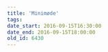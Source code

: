 ```yaml
---
title: 'Minimøde'
tags:
date_start: 2016-09-15T16:30:00
date_end: 2016-09-15T18:00:00
old_id: 6430
---
```

